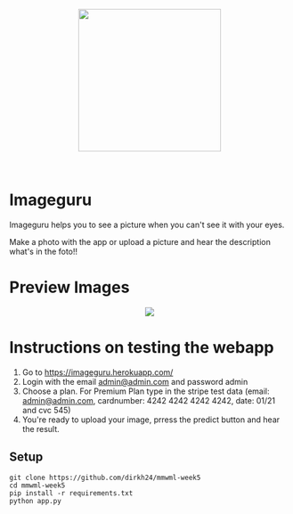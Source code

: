 <p align="center"><img src="https://github.com/dirkh24/mmwml-week5/blob/master/media/Imageguru2.PNG" width="256px"><p>

&nbsp;&nbsp;&nbsp;&nbsp;&nbsp;&nbsp;&nbsp;&nbsp;&nbsp;&nbsp;&nbsp;&nbsp;&nbsp;
&nbsp;&nbsp;&nbsp;&nbsp;&nbsp;&nbsp;&nbsp;&nbsp;&nbsp;&nbsp;&nbsp;&nbsp;&nbsp;

# Imageguru

Imageguru helps you to see a picture when you can't see it with your eyes. 

Make a photo with the app or upload a picture and hear the description what's in the foto!!

# Preview Images
<p align="center"><img src="https://github.com/dirkh24/mmwml-week5/blob/master/media/Login.PNG"><p>

# Instructions on testing the webapp
1. Go to https://imageguru.herokuapp.com/
2. Login with the email admin@admin.com and password admin
3. Choose a plan. For Premium Plan type in the stripe test data (email: admin@admin.com, cardnumber: 4242 4242 4242 4242, date: 01/21 and cvc 545)
4. You're ready to upload your image, prress the predict button and hear the result.

## Setup
``` 
git clone https://github.com/dirkh24/mmwml-week5
cd mmwml-week5
pip install -r requirements.txt
python app.py
```
